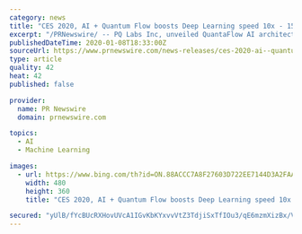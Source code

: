 ```yaml
---
category: news
title: "CES 2020, AI + Quantum Flow boosts Deep Learning speed 10x - 15x Faster - powered by pqlabs.ai"
excerpt: "/PRNewswire/ -- PQ Labs Inc, unveiled QuantaFlow AI architecture in CES 2020 (South Hall #25858). The new architecture includes a classical RISC-V processor,"
publishedDateTime: 2020-01-08T18:33:00Z
sourceUrl: https://www.prnewswire.com/news-releases/ces-2020-ai--quantum-flow-boosts-deep-learning-speed-10x---15x-faster---powered-by-pqlabsai-300983793.html
type: article
quality: 42
heat: 42
published: false

provider:
  name: PR Newswire
  domain: prnewswire.com

topics:
  - AI
  - Machine Learning

images:
  - url: https://www.bing.com/th?id=ON.88ACCC7A8F27603D722EE7144D3A2FAA
    width: 480
    height: 360
    title: "CES 2020, AI + Quantum Flow boosts Deep Learning speed 10x - 15x Faster - powered by pqlabs.ai"

secured: "yUlB/fYcBUcRXHovUVcA1IGvKbKYxvvVtZ3TdjiSxTfIOu3/qE6mzmXizBx/V66yDvjyhtAzpjaNJhYWAsJsrLs8qdTuWBtzw42eqNeAuvRcnGEjFWIZFr8EcPVufiE8gLZt7+5z3AeGuf2ruWVF/cuMnLwvKsAz/NlBXD9zf+wpHRlpFhRcnL2VRgshLhYaJv22QHTbfCxE7B/B84qnQ+M6RPMFtxcyIUjn+wq18NoT8iqwZOlfHLKw50RhfFldUiJbRZJBCjIBUxR9JpqBig==;iuSRxvbRfRuNhyMAS7opNQ=="
---
```


